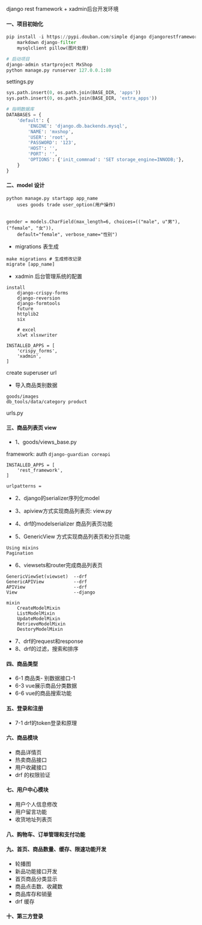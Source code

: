 django rest framework + xadmin后台开发环境

#### 一、项目初始化
```py
pip install -i https://pypi.douban.com/simple django djangorestframework 
    markdown django-filter
    mysqlclient pillow(图片处理)

# 启动项目
django-admin startproject MxShop
python manage.py runserver 127.0.0.1:80
```

settings.py
```py
sys.path.insert(0, os.path.join(BASE_DIR, 'apps'))
sys.path.insert(0, os.path.join(BASE_DIR, 'extra_apps'))

# 指明数据库
DATABASES = {
    'default': {
        'ENGINE': 'django.db.backends.mysql',
        'NAME': 'mxshop',
        'USER': 'root',
        'PASSWORD': '123',
        'HOST': '',
        'PORT': '',
        'OPTIONS': {'init_commnad': 'SET storage_engine=INNODB;'},
    }
}
```

#### 二、model 设计
```
python manage.py startapp app_name
    uses goods trade user_option(用户操作)
    

gender = models.CharField(max_length=6, choices=(("male", u"男"), ("female", "女")), 
    default="female", verbose_name="性别")
```

- migrations 表生成
```
make migrations # 生成修改记录
migrate [app_name]
```

- xadmin 后台管理系统的配置

```
install
    django-crispy-forms
    django-reversion
    django-formtools
    future
    httplib2
    six
    
    # excel
    xlwt xlsxwriter
```

```
INSTALLED_APPS = [
    'crispy_forms',
    'xadmin',
]
```

create superuser
url

- 导入商品类别数据
```
goods/images
db_tools/data/category product
```


urls.py

#### 三、商品列表页 view
- 1、goods/views_base.py

framework: auth
`django-guardian coreapi`

```
INSTALLED_APPS = [
    'rest_framework',
]

urlpatterns = 
```
- 2、django的serializer序列化model
- 3、apiview方式实现商品列表页: view.py

- 4、drf的modelserializer 商品列表页功能
- 5、GenericView 方式实现商品列表页和分页功能
```
Using mixins
Pagination
```
- 6、viewsets和router完成商品列表页
```
GenericViewSet(viewset)  --drf
GenericAPIView           --drf
APIView                  --drf
View                     --django

mixin
    CreateModelMixin
    ListModelMixin
    UpdateModelMixin
    RetrieveModelMixin
    DestoryModelMixin
```

- 7、drf的request和response
- 8、drf的过滤，搜索和排序

#### 四、商品类型
- 6-1 商品类- 别数据接口-1
- 6-3 vue展示商品分类数据
- 6-6 vue的商品搜索功能

#### 五、登录和注册
- 7-1 drf的token登录和原理

#### 六、商品模块
- 商品详情页
- 热卖商品接口
- 用户收藏接口
- drf 的权限验证

#### 七、用户中心模块
- 用户个人信息修改
- 用户留言功能
- 收货地址列表页

#### 八、购物车、订单管理和支付功能

#### 九、首页、商品数量、缓存、限速功能开发
- 轮播图
- 新品功能接口开发
- 首页商品分类显示
- 商品点击数、收藏数
- 商品库存和销量
- drf 缓存

#### 十、第三方登录
